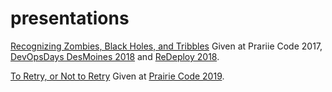 # presentations

[Recognizing Zombies, Black Holes, and Tribbles](./Recognizing%20Zombies%20and%20Black%20Holes.pdf) Given at Prariie Code 2017, [DevOpsDays DesMoines 2018](https://www.youtube.com/watch?v=MWQZ4vDEeSk) and [ReDeploy 2018](https://re-deploy.io/videos/15-regier.html).

[To Retry, or Not to Retry](./To%20Retry%20or%20Not%20to%20Retry.pdf) Given at [Prairie Code 2019](https://prairiecode.amegala.com/Sessions/993).
